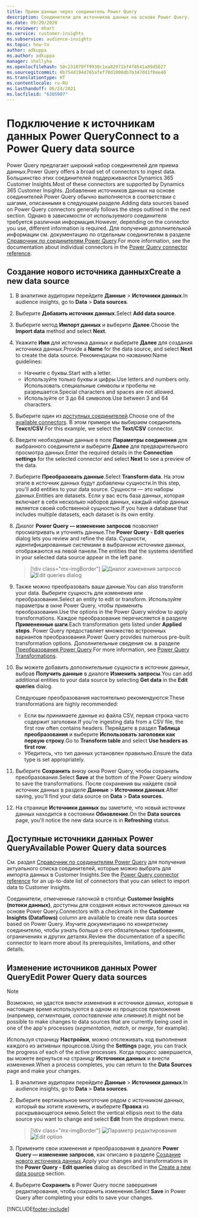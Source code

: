 ```yaml
---
title: Прием данных через соединитель Power Query
description: Соединители для источников данных на основе Power Query.
ms.date: 09/29/2020
ms.reviewer: mhart
ms.service: customer-insights
ms.subservice: audience-insights
ms.topic: how-to
author: adkuppa
ms.author: adkuppa
manager: shellyha
ms.openlocfilehash: 50c231070ff9930c1ea82971bf4f8541a89d5027
ms.sourcegitcommit: 0b754d194d765afef70d1008db7b347dd1f0ee40
ms.translationtype: HT
ms.contentlocale: ru-RU
ms.lasthandoff: 06/24/2021
ms.locfileid: "6305907"
---
```

# <a name="connect-to-a-power-query-data-source"></a><span data-ttu-id="b1b49-103">Подключение к источникам данных Power Query</span><span class="sxs-lookup"><span data-stu-id="b1b49-103">Connect to a Power Query data source</span></span>

<span data-ttu-id="b1b49-104">Power Query предлагает широкий набор соединителей для приема данных.</span><span class="sxs-lookup"><span data-stu-id="b1b49-104">Power Query offers a broad set of connectors to ingest data.</span></span> <span data-ttu-id="b1b49-105">Большинство этих соединителей поддерживаются Dynamics 365 Customer Insights.</span><span class="sxs-lookup"><span data-stu-id="b1b49-105">Most of these connectors are supported by Dynamics 365 Customer Insights.</span></span> <span data-ttu-id="b1b49-106">Добавление источников данных на основе соединителей Power Query обычно выполняется в соответствии с шагами, описанными в следующем разделе.</span><span class="sxs-lookup"><span data-stu-id="b1b49-106">Adding data sources based on Power Query connectors generally follows the steps outlined in the next section.</span></span> <span data-ttu-id="b1b49-107">Однако в зависимости от используемого соединителя требуется различная информация.</span><span class="sxs-lookup"><span data-stu-id="b1b49-107">However, depending on the connector you use, different information is required.</span></span> <span data-ttu-id="b1b49-108">Для получения дополнительной информации см. документацию по отдельным соединителям в разделе [Справочник по соединителям Power Query](/power-query/connectors/).</span><span class="sxs-lookup"><span data-stu-id="b1b49-108">For more information, see the documentation about individual connectors in the [Power Query connector reference](/power-query/connectors/).</span></span>

## <a name="create-a-new-data-source"></a><span data-ttu-id="b1b49-109">Создание нового источника данных</span><span class="sxs-lookup"><span data-stu-id="b1b49-109">Create a new data source</span></span>

1. <span data-ttu-id="b1b49-110">В аналитике аудитории перейдите **Данные** > **Источники данных**.</span><span class="sxs-lookup"><span data-stu-id="b1b49-110">In audience insights, go to **Data** > **Data sources**.</span></span>

1. <span data-ttu-id="b1b49-111">Выберите **Добавить источник данных**.</span><span class="sxs-lookup"><span data-stu-id="b1b49-111">Select **Add data source**.</span></span>

1. <span data-ttu-id="b1b49-112">Выберите метод **Импорт данных** и выберите **Далее**.</span><span class="sxs-lookup"><span data-stu-id="b1b49-112">Choose the **Import data** method and select **Next**.</span></span>

1. <span data-ttu-id="b1b49-113">Укажите **Имя** для источника данных и выберите **Далее** для создания источника данных.</span><span class="sxs-lookup"><span data-stu-id="b1b49-113">Provide a **Name** for the data source, and select **Next** to create the data source.</span></span> <span data-ttu-id="b1b49-114">Рекомендации по названию:</span><span class="sxs-lookup"><span data-stu-id="b1b49-114">Name guidelines:</span></span> 
   - <span data-ttu-id="b1b49-115">Начните с буквы.</span><span class="sxs-lookup"><span data-stu-id="b1b49-115">Start with a letter.</span></span>
   - <span data-ttu-id="b1b49-116">Используйте только буквы и цифры.</span><span class="sxs-lookup"><span data-stu-id="b1b49-116">Use letters and numbers only.</span></span> <span data-ttu-id="b1b49-117">Использовать специальные символы и пробелы не разрешается.</span><span class="sxs-lookup"><span data-stu-id="b1b49-117">Special characters and spaces are not allowed.</span></span>
   - <span data-ttu-id="b1b49-118">Используйте от 3 до 64 символов.</span><span class="sxs-lookup"><span data-stu-id="b1b49-118">Use between 3 and 64 characters.</span></span>

1. <span data-ttu-id="b1b49-119">Выберите один из [доступных соединителей](#available-power-query-data-sources).</span><span class="sxs-lookup"><span data-stu-id="b1b49-119">Choose one of the [available connectors](#available-power-query-data-sources).</span></span> <span data-ttu-id="b1b49-120">В этом примере мы выбираем соединитель **Текст/CSV**.</span><span class="sxs-lookup"><span data-stu-id="b1b49-120">For this example, we select the **Text/CSV** connector.</span></span>

1. <span data-ttu-id="b1b49-121">Введите необходимые данные в поле **Параметры соединения** для выбранного соединителя и выберите **Далее** для предварительного просмотра данных.</span><span class="sxs-lookup"><span data-stu-id="b1b49-121">Enter the required details in the **Connection settings** for the selected connector and select **Next** to see a preview of the data.</span></span>

1. <span data-ttu-id="b1b49-122">Выберите **Преобразовать данные**.</span><span class="sxs-lookup"><span data-stu-id="b1b49-122">Select **Transform data**.</span></span> <span data-ttu-id="b1b49-123">На этом этапе в источник данных будут добавлены сущности.</span><span class="sxs-lookup"><span data-stu-id="b1b49-123">In this step, you'll add entities to your data source.</span></span> <span data-ttu-id="b1b49-124">Сущности — это наборы данных.</span><span class="sxs-lookup"><span data-stu-id="b1b49-124">Entities are datasets.</span></span> <span data-ttu-id="b1b49-125">Если у вас есть база данных, которая включает в себя несколько наборов данных, каждый набор данных является своей собственной сущностью.</span><span class="sxs-lookup"><span data-stu-id="b1b49-125">If you have a database that includes multiple datasets, each dataset is its own entity.</span></span>

1. <span data-ttu-id="b1b49-126">Диалог **Power Query — изменение запросов** позволяет просматривать и уточнять данные.</span><span class="sxs-lookup"><span data-stu-id="b1b49-126">The **Power Query - Edit queries** dialog lets you review and refine the data.</span></span> <span data-ttu-id="b1b49-127">Сущности, идентифицированные системами в выбранном источнике данных, отображаются на левой панели.</span><span class="sxs-lookup"><span data-stu-id="b1b49-127">The entities that the systems identified in your selected data source appear in the left pane.</span></span>

   > [!div class="mx-imgBorder"]
   > <span data-ttu-id="b1b49-128">![Диалог изменения запросов](media/data-manager-configure-edit-queries.png "Диалог изменения запросов")</span><span class="sxs-lookup"><span data-stu-id="b1b49-128">![Edit queries dialog](media/data-manager-configure-edit-queries.png "Edit queries dialog")</span></span>

1. <span data-ttu-id="b1b49-129">Также можно преобразовать ваши данные.</span><span class="sxs-lookup"><span data-stu-id="b1b49-129">You can also transform your data.</span></span> <span data-ttu-id="b1b49-130">Выберите сущность для изменения или преобразования.</span><span class="sxs-lookup"><span data-stu-id="b1b49-130">Select an entity to edit or transform.</span></span> <span data-ttu-id="b1b49-131">Используйте параметры в окне Power Query, чтобы применить преобразования.</span><span class="sxs-lookup"><span data-stu-id="b1b49-131">Use the options in the Power Query window to apply transformations.</span></span> <span data-ttu-id="b1b49-132">Каждое преобразование перечисляется в разделе **Примененные шаги**.</span><span class="sxs-lookup"><span data-stu-id="b1b49-132">Each transformation gets listed under **Applied steps**.</span></span> <span data-ttu-id="b1b49-133">Power Query предоставляет множество встроенных вариантов преобразования.</span><span class="sxs-lookup"><span data-stu-id="b1b49-133">Power Query provides numerous pre-built transformation options.</span></span> <span data-ttu-id="b1b49-134">Дополнительные сведения см. в разделе [Преобразования Power Query](/power-query/power-query-what-is-power-query#transformations).</span><span class="sxs-lookup"><span data-stu-id="b1b49-134">For more information, see [Power Query Transformations](/power-query/power-query-what-is-power-query#transformations).</span></span>

1. <span data-ttu-id="b1b49-135">Вы можете добавить дополнительные сущности в источник данных, выбрав **Получить данные** в диалоге **Изменить запросы**.</span><span class="sxs-lookup"><span data-stu-id="b1b49-135">You can add additional entities to your data source by selecting **Get data** in the **Edit queries** dialog.</span></span>

   <span data-ttu-id="b1b49-136">Следующие преобразования настоятельно рекомендуются:</span><span class="sxs-lookup"><span data-stu-id="b1b49-136">These transformations are highly recommended:</span></span>

   - <span data-ttu-id="b1b49-137">Если вы принимаете данные из файла CSV, первая строка часто содержит заголовки.</span><span class="sxs-lookup"><span data-stu-id="b1b49-137">If you're ingesting data from a CSV file, the first row often contains headers.</span></span> <span data-ttu-id="b1b49-138">Перейдите в раздел **Таблица преобразования** и выберите **Использовать заголовки как первую строку**.</span><span class="sxs-lookup"><span data-stu-id="b1b49-138">Go to **Transform table** and select **Use headers as first row**.</span></span>
   - <span data-ttu-id="b1b49-139">Убедитесь, что тип данных установлен правильно.</span><span class="sxs-lookup"><span data-stu-id="b1b49-139">Ensure the data type is set appropriately.</span></span>

1. <span data-ttu-id="b1b49-140">Выберите **Сохранить** внизу окна Power Query, чтобы сохранить преобразования.</span><span class="sxs-lookup"><span data-stu-id="b1b49-140">Select **Save** at the bottom of the Power Query window to save the transformations.</span></span> <span data-ttu-id="b1b49-141">После сохранения вы найдете свой источник данных в разделе **Данные** > **Источники данных**.</span><span class="sxs-lookup"><span data-stu-id="b1b49-141">After saving, you'll find your data source on **Data** > **Data sources**.</span></span>

1. <span data-ttu-id="b1b49-142">На странице **Источники данных** вы заметите, что новый источник данных находится в состоянии **Обновление**.</span><span class="sxs-lookup"><span data-stu-id="b1b49-142">On the **Data sources** page, you'll notice the new data source is in **Refreshing** status.</span></span>

## <a name="available-power-query-data-sources"></a><span data-ttu-id="b1b49-143">Доступные источники данных Power Query</span><span class="sxs-lookup"><span data-stu-id="b1b49-143">Available Power Query data sources</span></span>

<span data-ttu-id="b1b49-144">См. раздел [Справочник по соединителям Power Query](/power-query/connectors/) для получения актуального списка соединителей, которые можно выбрать для импорта данных в Customer Insights.</span><span class="sxs-lookup"><span data-stu-id="b1b49-144">See the [Power Query connector reference](/power-query/connectors/) for an up-to-date list of connectors that you can select to import data to Customer Insights.</span></span> 

<span data-ttu-id="b1b49-145">Соединители, отмеченные галочкой в столбце **Customer Insights (потоки данных)**, доступны для создания новых источников данных на основе Power Query.</span><span class="sxs-lookup"><span data-stu-id="b1b49-145">Connectors with a checkmark in the **Customer Insights (Dataflows)** column are available to create new data sources based on Power Query.</span></span> <span data-ttu-id="b1b49-146">Изучите документацию по конкретному соединителю, чтобы узнать больше о его обязательных требованиях, ограничениях и других деталях.</span><span class="sxs-lookup"><span data-stu-id="b1b49-146">Review the documentation of a specific connector to learn more about its prerequisites, limitations, and other details.</span></span>

## <a name="edit-power-query-data-sources"></a><span data-ttu-id="b1b49-147">Изменение источников данных Power Query</span><span class="sxs-lookup"><span data-stu-id="b1b49-147">Edit Power Query data sources</span></span>

> [!NOTE]
> <span data-ttu-id="b1b49-148">Возможно, не удастся внести изменения в источники данных, которые в настоящее время используются в одном из процессов приложения (например, *сегментация*, *сопоставление* или *слияние*).</span><span class="sxs-lookup"><span data-stu-id="b1b49-148">It might not be possible to make changes to data sources that are currently being used in one of the app's processes (*segmentation*, *match*, or *merge*, for example).</span></span> 
>
> <span data-ttu-id="b1b49-149">Используя страницу **Настройки**, можно отслеживать ход выполнения каждого из активных процессов.</span><span class="sxs-lookup"><span data-stu-id="b1b49-149">Using the **Settings** page, you can track the progress of each of the active processes.</span></span> <span data-ttu-id="b1b49-150">Когда процесс завершается, вы можете вернуться на страницу **Источники данных** и внести изменения.</span><span class="sxs-lookup"><span data-stu-id="b1b49-150">When a process completes, you can return to the **Data Sources** page and make your changes.</span></span>

1. <span data-ttu-id="b1b49-151">В аналитике аудитории перейдите **Данные** > **Источники данных**.</span><span class="sxs-lookup"><span data-stu-id="b1b49-151">In audience insights, go to **Data** > **Data sources**.</span></span>

2. <span data-ttu-id="b1b49-152">Выберите вертикальное многоточие рядом с источником данных, который вы хотите изменить, и выберите **Правка** из раскрывающегося меню.</span><span class="sxs-lookup"><span data-stu-id="b1b49-152">Select the vertical ellipsis next to the data source you want to change and select **Edit** from the dropdown menu.</span></span>

   > [!div class="mx-imgBorder"]
   > <span data-ttu-id="b1b49-153">![Параметр редактирования](media/edit-option-data-sources.png "Параметр редактирования")</span><span class="sxs-lookup"><span data-stu-id="b1b49-153">![Edit option](media/edit-option-data-sources.png "Edit option")</span></span>

3. <span data-ttu-id="b1b49-154">Примените свои изменения и преобразования в диалоге **Power Query — изменение запросов**, как описано в разделе [Создание нового источника данных](#create-a-new-data-source).</span><span class="sxs-lookup"><span data-stu-id="b1b49-154">Apply your changes and transformations in the **Power Query - Edit queries** dialog as described in the [Create a new data source](#create-a-new-data-source) section.</span></span>

4. <span data-ttu-id="b1b49-155">Выберите **Сохранить** в Power Query после завершения редактирования, чтобы сохранить изменения.</span><span class="sxs-lookup"><span data-stu-id="b1b49-155">Select **Save** in Power Query after completing your edits to save your changes.</span></span>


[!INCLUDE[footer-include](../includes/footer-banner.md)]